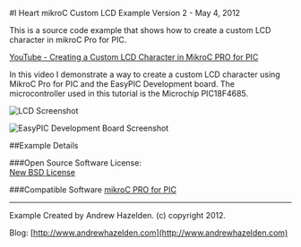 #I Heart mikroC Custom LCD Example
Version 2 - May 4, 2012  

This is a source code example that shows how to create a custom LCD character in mikroC Pro for PIC.

[YouTube - Creating a Custom LCD Character in MikroC PRO for PIC ](http://www.youtube.com/watch?v=Y-Kwn4sFEAE)

In this video I demonstrate a way to create a custom LCD character using MikroC Pro for PIC and the EasyPIC Development board. The microcontroller used in this tutorial is the Microchip PIC18F4685.


![LCD Screenshot](https://raw.github.com/AndrewHazelden/I-Heart-MikroC-Custom-LCD-Characters/master/Screenshots/I-Heart-MikroC-photo-1.png)

![EasyPIC Development Board Screenshot](https://raw.github.com/AndrewHazelden/I-Heart-MikroC-Custom-LCD-Characters/master/Screenshots/I-Heart-MikroC-photo-2.png)

##Example Details

###Open Source Software License:  
[New BSD License](https://en.wikipedia.org/wiki/BSD_licenses)
  
###Compatible Software 
[mikroC PRO for PIC](http://www.mikroe.com/mikroc/pic/)

------------------------------------------------------

Example Created by Andrew Hazelden. (c) copyright 2012.

Blog:  [http://www.andrewhazelden.com](http://www.andrewhazelden.com)
